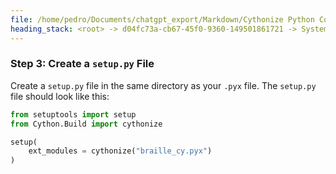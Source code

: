 ```yaml
---
file: /home/pedro/Documents/chatgpt_export/Markdown/Cythonize Python Code_ No bitarray.md
heading_stack: <root> -> d04fc73a-cb67-45f0-9360-149501861721 -> System -> 7a0dbc21-310b-41da-bbf1-c4f90a0faa9d -> System -> aaa23d16-6d99-47c9-bd7c-01144097ce5f -> User -> a88a8d0c-5b5c-4858-ba0a-7b14b7abefd4 -> Assistant -> Notes: -> aaa2501a-fe50-4768-b0c6-ebb08536c259 -> User -> f863d624-425d-4a6f-8ff5-0b56701d1429 -> Assistant -> aaa2e0c2-ec24-4163-ab8b-32f7e3957972 -> User -> 7d198c0c-79df-4b05-8879-9bb7f8b1b35d -> Assistant -> Step 1: Install Cython -> Step 2: Save the Cython Code -> Step 3: Create a `setup.py` File
---
```

### Step 3: Create a `setup.py` File

Create a `setup.py` file in the same directory as your `.pyx` file. The `setup.py` file should look like this:

```python
from setuptools import setup
from Cython.Build import cythonize

setup(
    ext_modules = cythonize("braille_cy.pyx")
)
```

